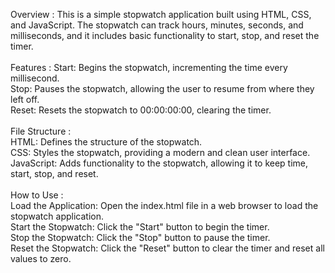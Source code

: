 Overview :
This is a simple stopwatch application built using HTML, CSS, and JavaScript. The stopwatch can track hours, minutes, seconds, and milliseconds, and it includes basic functionality to start, stop, and reset the timer.<br><br>
Features :
Start: Begins the stopwatch, incrementing the time every millisecond.<br>
Stop: Pauses the stopwatch, allowing the user to resume from where they left off.<br>
Reset: Resets the stopwatch to 00:00:00:00, clearing the timer.<br><br>
File Structure : <br>
HTML: Defines the structure of the stopwatch.<br>
CSS: Styles the stopwatch, providing a modern and clean user interface.<br>
JavaScript: Adds functionality to the stopwatch, allowing it to keep time, start, stop, and reset.<br><br>
How to Use : <br>
Load the Application: Open the index.html file in a web browser to load the stopwatch application.<br>
Start the Stopwatch: Click the "Start" button to begin the timer.<br>
Stop the Stopwatch: Click the "Stop" button to pause the timer.<br>
Reset the Stopwatch: Click the "Reset" button to clear the timer and reset all values to zero.<br>
